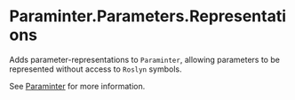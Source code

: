 # Paraminter.Parameters.Representations

Adds parameter-representations to `Paraminter`, allowing parameters to be represented without access to `Roslyn` symbols.

See [Paraminter](https://www.github.com/Paraminter/Paraminter) for more information.